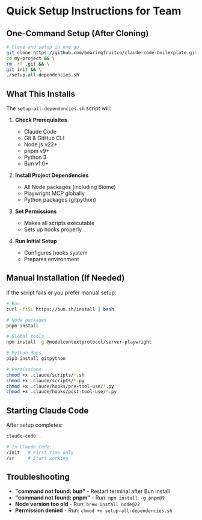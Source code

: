 # Quick Setup Instructions for Team

## One-Command Setup (After Cloning)

```bash
# Clone and setup in one go
git clone https://github.com/bearingfruitco/claude-code-boilerplate.git my-project && \
cd my-project && \
rm -rf .git && \
git init && \
./setup-all-dependencies.sh
```

## What This Installs

The `setup-all-dependencies.sh` script will:

1. **Check Prerequisites**
   - Claude Code
   - Git & GitHub CLI
   - Node.js v22+
   - pnpm v9+
   - Python 3
   - Bun v1.0+

2. **Install Project Dependencies**
   - All Node packages (including Biome)
   - Playwright MCP globally
   - Python packages (gitpython)

3. **Set Permissions**
   - Makes all scripts executable
   - Sets up hooks properly

4. **Run Initial Setup**
   - Configures hooks system
   - Prepares environment

## Manual Installation (If Needed)

If the script fails or you prefer manual setup:

```bash
# Bun
curl -fsSL https://bun.sh/install | bash

# Node packages
pnpm install

# Global tools
npm install -g @modelcontextprotocol/server-playwright

# Python deps
pip3 install gitpython

# Permissions
chmod +x .claude/scripts/*.sh
chmod +x .claude/scripts/*.py
chmod +x .claude/hooks/pre-tool-use/*.py
chmod +x .claude/hooks/post-tool-use/*.py
```

## Starting Claude Code

After setup completes:

```bash
claude-code .

# In Claude Code:
/init   # First time only
/sr     # Start working
```

## Troubleshooting

- **"command not found: bun"** - Restart terminal after Bun install
- **"command not found: pnpm"** - Run: `npm install -g pnpm@9`
- **Node version too old** - Run: `brew install node@22`
- **Permission denied** - Run: `chmod +x setup-all-dependencies.sh`
